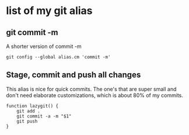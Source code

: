 # list of my git alias

## git commit -m

A shorter version of commit -m

```git
git config --global alias.cm 'commit -m'
```

## Stage, commit and push all changes

This alias is nice for quick commits. The one's that are super small and don't need elaborate customizations, which is about 80% of my commits.

<!---
TODO: Create SOP for this function.

https://stackoverflow.com/questions/19595067/git-add-commit-and-push-commands-in-one

cd ~/
Open .bash_profile
Add

function lazygit() {
    git add .
    git commit -a -m "$1"
    git push
}

Now we need to activate your changes. Type source .bash_profile (or . ~/.bash_profile) and watch your prompt change.
source ~/.bash_profile
-->

```git
function lazygit() {
    git add .
    git commit -a -m "$1"
    git push
}
```
